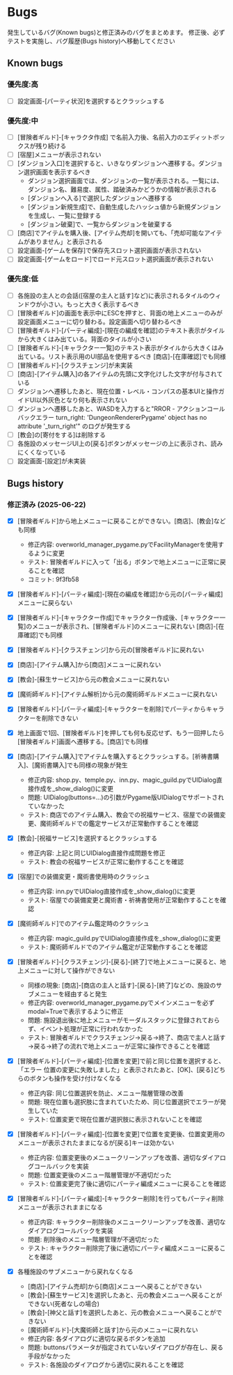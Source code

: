 # Bugs

発生しているバグ(Known bugs)と修正済みのバグをまとめます。
修正後、必ずテストを実施し、バグ履歴(Bugs history)へ移動してください

## Known bugs

### 優先度:高
* [ ] 設定画面-[パーティ状況]を選択するとクラッシュする

### 優先度:中

* [ ] [冒険者ギルド]-[キャラクタ作成] で名前入力後、名前入力のエディットボックスが残り続ける
* [ ] [宿屋]メニューが表示されない
* [ ] [ダンジョン入口]を選択すると、いきなりダンジョンへ遷移する。ダンジョン選択画面を表示するべき
    * ダンジョン選択画面では、ダンジョンの一覧が表示される。一覧には、ダンジョン名、難易度、属性、踏破済みかどうかの情報が表示される
    * [ダンジョンへ入る]で選択したダンジョンへ遷移する
    * [ダンジョン新規生成]で、自動生成したハッシュ値から新規ダンジョンを生成し、一覧に登録する
    * [ダンジョン破棄]で、一覧からダンジョンを破棄する
* [ ] [商店]でアイテムを購入後、[アイテム売却]を開いても、「売却可能なアイテムがありません」と表示される
* [ ] 設定画面-[ゲームを保存]で保存先スロット選択画面が表示されない
* [ ] 設定画面-[ゲームをロード]でロード元スロット選択画面が表示されない

### 優先度:低

* [ ] 各施設の主人との会話([宿屋の主人と話す]など)に表示されるタイルのウィンドウが小さい。もっと大きく表示するべき
* [ ] [冒険者ギルド]の画面を表示中にESCを押すと、背面の地上メニューのみが設定画面メニューに切り替わる。設定画面へ切り替わるべき
* [ ] [冒険者ギルド]-[パーティ編成]-[現在の編成を確認]のテキスト表示がタイルから大きくはみ出ている。背面のタイルが小さい
* [ ] [冒険者ギルド]-[キャラクター一覧]のテキスト表示がタイルから大きくはみ出ている。リスト表示用のUI部品を使用するべき
    [商店]-[在庫確認]でも同様
* [ ] [冒険者ギルド]-[クラスチェンジ]が未実装
* [ ] [商店]-[アイテム購入]の各アイテムの先頭に文字化けした文字が付与されている
* [ ] ダンジョンへ遷移したあと、現在位置・レベル・コンパスの基本UIと操作ガイドUI以外灰色となり何も表示されない
* [ ] ダンジョンへ遷移したあと、WASDを入力すると"RROR - アクションコールバックエラー turn_right: 'DungeonRendererPygame' object has no attribute '_turn_right'" のログが発生する
* [ ] [教会]の[寄付をする]は削除する
* [ ] 各施設のメッセージUI上の[戻る]ボタンがメッセージの上に表示され、読みにくくなっている
* [ ] 設定画面-[設定]が未実装

## Bugs history

### 修正済み (2025-06-22)

* [x] [冒険者ギルド]から地上メニューに戻ることができない。[商店]、[教会]なども同様
  - 修正内容: overworld_manager_pygame.pyでFacilityManagerを使用するように変更
  - テスト: 冒険者ギルドに入って「出る」ボタンで地上メニューに正常に戻ることを確認
  - コミット: 9f3fb58

* [x] [冒険者ギルド]-[パーティ編成]-[現在の編成を確認]から元の[パーティ編成]メニューに戻らない
* [x] [冒険者ギルド]-[キャラクター作成]でキャラクター作成後、[キャラクター一覧]のメニューが表示され、[冒険者ギルド]のメニューに戻れない
    [商店]-[在庫確認]でも同様
* [x] [冒険者ギルド]-[クラスチェンジ]から元の[冒険者ギルド]に戻れない
* [x] [商店]-[アイテム購入]から[商店]メニューに戻れない
* [x] [教会]-[蘇生サービス]から元の教会メニューに戻れない
* [x] [魔術師ギルド]-[アイテム解析]から元の魔術師ギルドメニューに戻れない
* [x] [冒険者ギルド]-[パーティ編成]-[キャラクターを削除]でパーティからキャラクターを削除できない
* [x] 地上画面で1回、[冒険者ギルド]を押しても何も反応せず、もう一回押したら[冒険者ギルド]画面へ遷移する。[商店]でも同様
* [x] [商店]-[アイテム購入]でアイテムを購入するとクラッシュする。[祈祷書購入]、[魔術書購入]でも同様の現象が発生
  - 修正内容: shop.py、temple.py、inn.py、magic_guild.pyでUIDialog直接作成を_show_dialog()に変更
  - 問題: UIDialog(buttons=...)の引数がPygame版UIDialogでサポートされていなかった
  - テスト: 商店でのアイテム購入、教会での祝福サービス、宿屋での装備変更、魔術師ギルドでの鑑定サービスが正常動作することを確認

* [x] [教会]-[祝福サービス]を選択するとクラッシュする
  - 修正内容: 上記と同じUIDialog直接作成問題を修正
  - テスト: 教会の祝福サービスが正常に動作することを確認

* [x] [宿屋]での装備変更・魔術書使用時のクラッシュ
  - 修正内容: inn.pyでUIDialog直接作成を_show_dialog()に変更
  - テスト: 宿屋での装備変更と魔術書・祈祷書使用が正常動作することを確認

* [x] [魔術師ギルド]でのアイテム鑑定時のクラッシュ
  - 修正内容: magic_guild.pyでUIDialog直接作成を_show_dialog()に変更
  - テスト: 魔術師ギルドでのアイテム鑑定が正常動作することを確認

* [x] [冒険者ギルド]-[クラスチェンジ]-[戻る]-[終了]で地上メニューに戻ると、地上メニューに対して操作ができない
  - 同様の現象: [商店]-[商店の主人と話す]-[戻る]-[終了]などの、施設のサブメニューを経由すると発生
  - 修正内容: overworld_manager_pygame.pyでメインメニューを必ずmodal=Trueで表示するように修正
  - 問題: 施設退出後に地上メニューがモーダルスタックに登録されておらず、イベント処理が正常に行われなかった
  - テスト: 冒険者ギルドでクラスチェンジ→戻る→終了、商店で主人と話す→戻る→終了の流れで地上メニューが正常に操作できることを確認

* [x] [冒険者ギルド]-[パーティ編成]-[位置を変更]で前と同じ位置を選択すると、「エラー 位置の変更に失敗しました」と表示されたあと、[OK]、[戻る]どちらのボタンも操作を受け付けなくなる
  - 修正内容: 同じ位置選択を防止、メニュー階層管理の改善
  - 問題: 現在位置も選択肢に含まれていたため、同じ位置選択でエラーが発生していた
  - テスト: 位置変更で現在位置が選択肢に表示されないことを確認

* [x] [冒険者ギルド]-[パーティ編成]-[位置を変更]で位置を変更後、位置変更用のメニューが表示されたままになるが[戻る]キーは効かない
  - 修正内容: 位置変更後のメニュークリーンアップを改善、適切なダイアログコールバックを実装
  - 問題: 位置変更後のメニュー階層管理が不適切だった
  - テスト: 位置変更完了後に適切にパーティ編成メニューに戻ることを確認

* [x] [冒険者ギルド]-[パーティ編成]-[キャラクター削除]を行ってもパーティ削除メニューが表示されままになる
  - 修正内容: キャラクター削除後のメニュークリーンアップを改善、適切なダイアログコールバックを実装
  - 問題: 削除後のメニュー階層管理が不適切だった
  - テスト: キャラクター削除完了後に適切にパーティ編成メニューに戻ることを確認

* [x] 各種施設のサブメニューから戻れなくなる
  - [商店]-[アイテム売却]から[商店]メニューへ戻ることができない
  - [教会]-[蘇生サービス]を選択したあと、元の教会メニューへ戻ることができない(死者なしの場合)
  - [教会]-[神父と話す]を選択したあと、元の教会メニューへ戻ることができない
  - [魔術師ギルド]-[大魔術師と話す]から元のメニューに戻れない
  - 修正内容: 各ダイアログに適切な戻るボタンを追加
  - 問題: buttonsパラメータが指定されていないダイアログが存在し、戻る手段がなかった
  - テスト: 各施設のダイアログから適切に戻れることを確認
